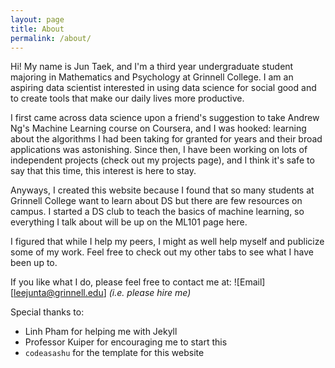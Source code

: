 ```yaml
---
layout: page
title: About
permalink: /about/
---
```


Hi! My name is Jun Taek, and I'm a third year undergraduate student majoring in
Mathematics and Psychology at Grinnell College. I am an aspiring data scientist
interested in using data science for social good and to create tools that make our daily lives more productive.

I first came across data science upon a friend's suggestion to take Andrew Ng's
Machine Learning course on Coursera, and I was hooked: learning about the
algorithms I had been taking for granted for years and their broad applications
was astonishing. Since then, I have been working on lots of independent
projects (check out my projects page), and I think it's safe to say that this time, this interest is here to stay.

Anyways, I created this website because I found that so many students at Grinnell
College want to learn about DS but there are few resources on campus. I started
a DS club to teach the basics of machine learning, so everything I talk about
will be up on the ML101 page here.

I figured that while I help my peers, I might as well help myself and publicize
some of my work. Feel free to check out my other tabs to see what I have
been up to.

If you like what I do, please feel free to contact me at:
![Email][leejunta@grinnell.edu]
*(i.e. please hire me)*

Special thanks to:
* Linh Pham for helping me with Jekyll
* Professor Kuiper for encouraging me to start this
* `codeasashu` for the template for this website
